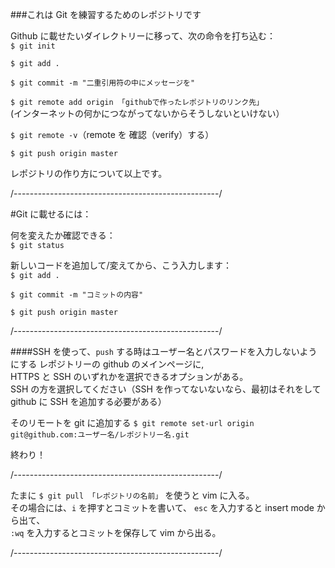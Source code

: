 ###これは Git を練習するためのレポジトリです

Github に載せたいダイレクトリーに移って、次の命令を打ち込む：<br/>
`$ git init`

`$ git add .`

`$ git commit -m "二重引用符の中にメッセージを"`

`$ git remote add origin 「githubで作ったレポジトリのリンク先」`<br/>
(インターネットの何かにつながってないからそうしないといけない）

`$ git remote -v`（remote を 確認（verify）する）

`$ git push origin master`

レポジトリの作り方について以上です。

/---------------------------------------------------/

#Git に載せるには：

何を変えたか確認できる：<br/>
`$ git status`

新しいコードを追加して/変えてから、こう入力します：<br/>
`$ git add .`

`$ git commit -m "コミットの内容"`

`$ git push origin master`

/---------------------------------------------------/

####SSH を使って、`push` する時はユーザー名とパスワードを入力しないようにする
レポジトリーの github のメインページに, <br/>
HTTPS と SSH のいずれかを選択できるオプションがある。</br>
SSH の方を選択してください（SSH を作ってないないなら、最初はそれをして github に SSH を追加する必要がある）

そのリモートを git に追加する
`$ git remote set-url origin git@github.com:ユーザー名/レポジトリー名.git`


終わり！

/---------------------------------------------------/

たまに `$ git pull 「レポジトリの名前」` を使うと vim に入る。<br/>
その場合には、`i` を押すとコミットを書いて、 `esc` を入力すると insert mode から出て、<br/>
`:wq` を入力するとコミットを保存して vim から出る。

/---------------------------------------------------/
